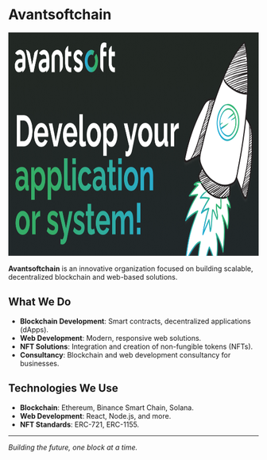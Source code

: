 # Avantsoftchain

<img src="./metaImgEn-2ec65a14.png" alt="logo" height="450" width="100%">

**Avantsoftchain** is an innovative organization focused on building scalable, decentralized blockchain and web-based solutions.

## What We Do

- **Blockchain Development**: Smart contracts, decentralized applications (dApps).
- **Web Development**: Modern, responsive web solutions.
- **NFT Solutions**: Integration and creation of non-fungible tokens (NFTs).
- **Consultancy**: Blockchain and web development consultancy for businesses.

## Technologies We Use

- **Blockchain**: Ethereum, Binance Smart Chain, Solana.
- **Web Development**: React, Node.js, and more.
- **NFT Standards**: ERC-721, ERC-1155.

---
*Building the future, one block at a time.*

